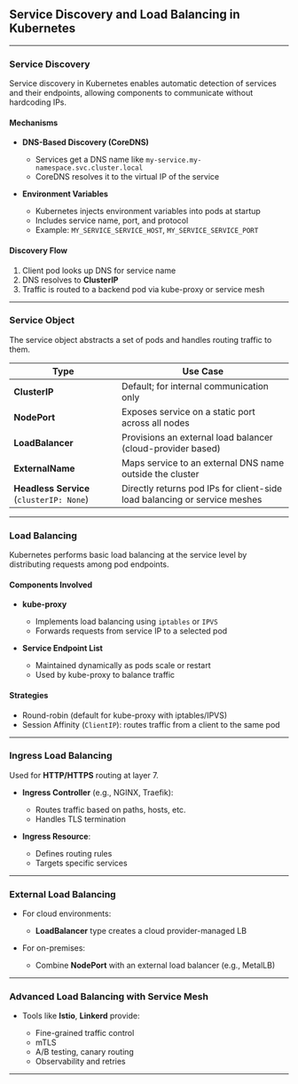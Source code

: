 ## **Service Discovery and Load Balancing in Kubernetes**

---

### **Service Discovery**

Service discovery in Kubernetes enables automatic detection of services and their endpoints, allowing components to communicate without hardcoding IPs.

#### **Mechanisms**

* **DNS-Based Discovery (CoreDNS)**

  * Services get a DNS name like `my-service.my-namespace.svc.cluster.local`
  * CoreDNS resolves it to the virtual IP of the service

* **Environment Variables**

  * Kubernetes injects environment variables into pods at startup
  * Includes service name, port, and protocol
  * Example: `MY_SERVICE_SERVICE_HOST`, `MY_SERVICE_SERVICE_PORT`

#### **Discovery Flow**

1. Client pod looks up DNS for service name
2. DNS resolves to **ClusterIP**
3. Traffic is routed to a backend pod via kube-proxy or service mesh

---

### **Service Object**

The service object abstracts a set of pods and handles routing traffic to them.

| Type                                     | Use Case                                                                  |
| ---------------------------------------- | ------------------------------------------------------------------------- |
| **ClusterIP**                            | Default; for internal communication only                                  |
| **NodePort**                             | Exposes service on a static port across all nodes                         |
| **LoadBalancer**                         | Provisions an external load balancer (cloud-provider based)               |
| **ExternalName**                         | Maps service to an external DNS name outside the cluster                  |
| **Headless Service** (`clusterIP: None`) | Directly returns pod IPs for client-side load balancing or service meshes |

---

### **Load Balancing**

Kubernetes performs basic load balancing at the service level by distributing requests among pod endpoints.

#### **Components Involved**

* **kube-proxy**

  * Implements load balancing using `iptables` or `IPVS`
  * Forwards requests from service IP to a selected pod

* **Service Endpoint List**

  * Maintained dynamically as pods scale or restart
  * Used by kube-proxy to balance traffic

#### **Strategies**

* Round-robin (default for kube-proxy with iptables/IPVS)
* Session Affinity (`ClientIP`): routes traffic from a client to the same pod

---

### **Ingress Load Balancing**

Used for **HTTP/HTTPS** routing at layer 7.

* **Ingress Controller** (e.g., NGINX, Traefik):

  * Routes traffic based on paths, hosts, etc.
  * Handles TLS termination
* **Ingress Resource**:

  * Defines routing rules
  * Targets specific services

---

### **External Load Balancing**

* For cloud environments:

  * **LoadBalancer** type creates a cloud provider-managed LB
* For on-premises:

  * Combine **NodePort** with an external load balancer (e.g., MetalLB)

---

### **Advanced Load Balancing with Service Mesh**

* Tools like **Istio**, **Linkerd** provide:

  * Fine-grained traffic control
  * mTLS
  * A/B testing, canary routing
  * Observability and retries

---

